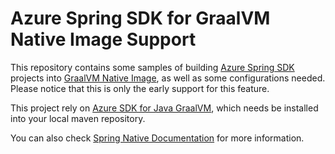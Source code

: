 # Azure Spring SDK for GraalVM Native Image Support

This repository contains some samples of building [Azure Spring SDK](https://github.com/Azure/azure-sdk-for-java/tree/main/sdk/spring) projects into [GraalVM Native Image](https://www.graalvm.org/reference-manual/native-image/), as well as some configurations needed. Please notice that this is only the early support for this feature.

This project rely on [Azure SDK for Java GraalVM](https://github.com/JonathanGiles/azure-sdk-graalvm), which needs be installed into your local maven repository.

You can also check [Spring Native Documentation](https://docs.spring.io/spring-native/docs/current/reference/htmlsingle/#overview) for more information.
